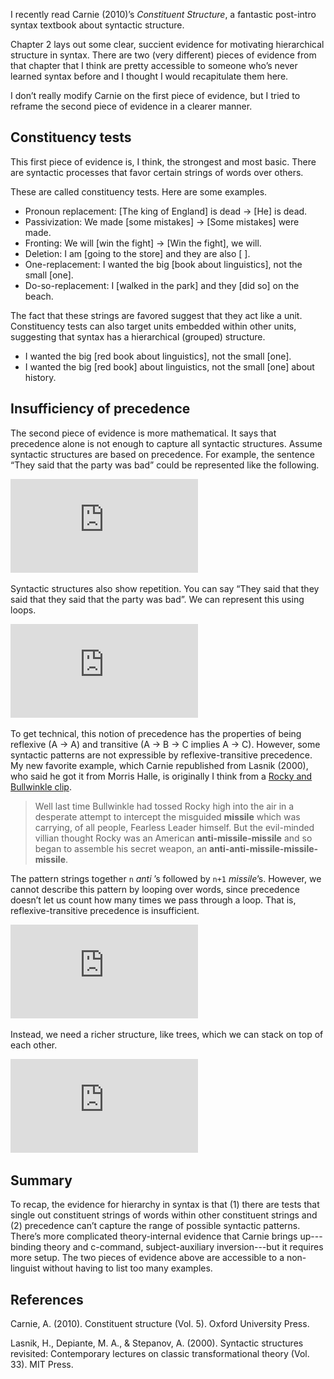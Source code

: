 I recently read Carnie (2010)’s _Constituent Structure_, a fantastic post-intro syntax textbook about syntactic structure. 

Chapter 2 lays out some clear, succient evidence for motivating hierarchical structure in syntax. There are two (very different) pieces of evidence from that chapter that I think are pretty accessible to someone who’s never learned syntax before and I thought I would recapitulate them here.

I don’t really modify Carnie on the first piece of evidence, but I tried to reframe the second piece of evidence in a clearer manner.

## Constituency tests

This first piece of evidence is, I think, the strongest and most basic. There are syntactic processes that favor certain strings of words over others.

These are called constituency tests. Here are some examples.

- Pronoun replacement: [The king of England] is dead → [He] is dead.
- Passivization: We made [some mistakes] → [Some mistakes] were made.
- Fronting: We will [win the fight] → [Win the fight], we will.
- Deletion: I am [going to the store] and they are also [  ].
- One-replacement: I wanted the big [book about linguistics], not the small [one].
- Do-so-replacement: I [walked in the park] and they [did so] on the beach.

The fact that these strings are favored suggest that they act like a unit. Constituency tests can also target units embedded within other units, suggesting that syntax has a hierarchical (grouped) structure.

- I wanted the big [red book about linguistics], not the small [one].
- I wanted the big [red book] about linguistics, not the small [one] about history.

## Insufficiency of precedence

The second piece of evidence is more mathematical. It says that precedence alone is not enough to capture all syntactic structures. Assume syntactic structures are based on precedence. For example, the sentence “They said that the party was bad” could be represented like the following.

![](https://github.com/micawrites/micawrites.github.io/raw/master/_images/they%20said%20that%20string.pdf)
	
Syntactic structures also show repetition. You can say “They said that they said that they said that the party was bad”. We can represent this using loops.

![](https://github.com/micawrites/micawrites.github.io/raw/master/_images/they%20said%20that%20loop.pdf)
	
To get technical, this notion of precedence has the properties of being reflexive (A → A) and transitive (A → B → C implies A → C). However, some syntactic patterns are not expressible by reflexive-transitive precedence. My new favorite example, which Carnie republished from Lasnik (2000), who said he got it from Morris Halle, is originally I think from a [Rocky and Bullwinkle clip](https://www.youtube.com/watch?v=-JVlUHxf8iY&feature=youtu.be&t=21).

> Well last time Bullwinkle had tossed Rocky high into the air in a desperate attempt to intercept the misguided **missile** which was carrying, of all people,  Fearless Leader himself. But the evil-minded villian thought Rocky was an American **anti-missile-missile** and so began to assemble his secret weapon, an **anti-anti-missile-missile-missile**.

The pattern strings together `n` *anti* ’s followed by `n+1` *missile*’s. However, we cannot describe this pattern by looping over words, since precedence doesn’t let us count how many times we pass through a loop. That is, reflexive-transitive precedence is insufficient.

![](https://github.com/micawrites/micawrites.github.io/raw/master/_images/anti%20missile%20loop.pdf)

Instead, we need a richer structure, like trees, which we can stack on top of each other.

![](https://github.com/micawrites/micawrites.github.io/raw/master/_images/anti%20missile%20tree.pdf)

## Summary

To recap, the evidence for hierarchy in syntax is that (1) there are tests that single out constituent strings of words within other constituent strings and (2) precedence can’t capture the range of possible syntactic patterns. There’s more complicated theory-internal evidence that Carnie brings up---binding theory and c-command, subject-auxiliary inversion---but it requires more setup. The two pieces of evidence above are accessible to a non-linguist without having to list too many examples.

## References

Carnie, A. (2010). Constituent structure (Vol. 5). Oxford University Press.

Lasnik, H., Depiante, M. A., & Stepanov, A. (2000). Syntactic structures revisited: Contemporary lectures on classic transformational theory (Vol. 33). MIT Press.